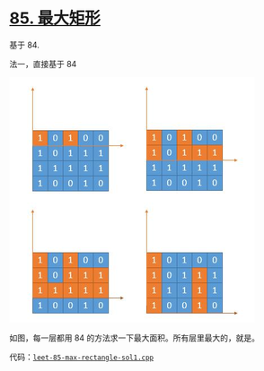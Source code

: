 # [85. 最大矩形](https://leetcode.cn/problems/maximal-rectangle)

基于 84.

法一，直接基于 84

![pic](pics/leet-85-max-rectangle.png)

如图，每一层都用 84 的方法求一下最大面积。所有层里最大的，就是。

代码：[`leet-85-max-rectangle-sol1.cpp`](code/leet-85-max-rectangle-sol1.cpp)


